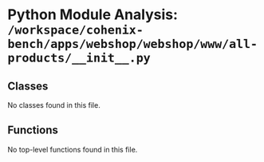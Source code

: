 # Python Module Analysis: `/workspace/cohenix-bench/apps/webshop/webshop/www/all-products/__init__.py`

## Classes

No classes found in this file.


## Functions

No top-level functions found in this file.
